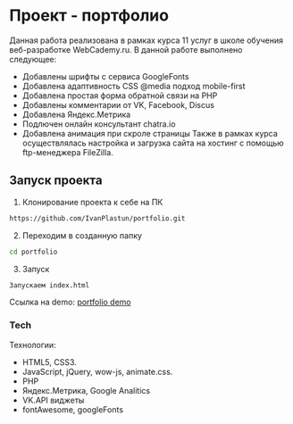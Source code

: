 ﻿# Проект - портфолио

Данная работа реализована в рамках курса 11 услуг в школе обучения веб-разработке WebCademy.ru.
В данной работе выполнено следующее:
* Добавлены шрифты с сервиса GoogleFonts
* Добавлена адаптивность CSS @media подход mobile-first
* Добавлена простая форма обратной связи на PHP
* Добавлены комментарии от VK, Facebook, Discus
* Добавлена Яндекс.Метрика
* Подлючен онлайн консультант chatra.io
* Добавлена анимация при скроле страницы
Также в рамках курса осуществлялась настройка и загрузка сайта на хостинг с помощью ftp-менеджера FileZilla.

## Запуск проекта
1. Клонирование проекта к себе на ПК               
```sh
https://github.com/IvanPlastun/portfolio.git
```

2. Переходим в созданную папку
```sh
cd portfolio
```

3. Запуск
```sh
Запускаем index.html
```

Ссылка на demo:
[portfolio demo](https://ivanplastun.github.io/portfolio/ "demo")

### Tech
Технологии:

* HTML5, CSS3.
* JavaScript, jQuery, wow-js, animate.css.
* PHP
* Яндекс.Метрика, Google Analitics
* VK.API виджеты
* fontAwesome, googleFonts